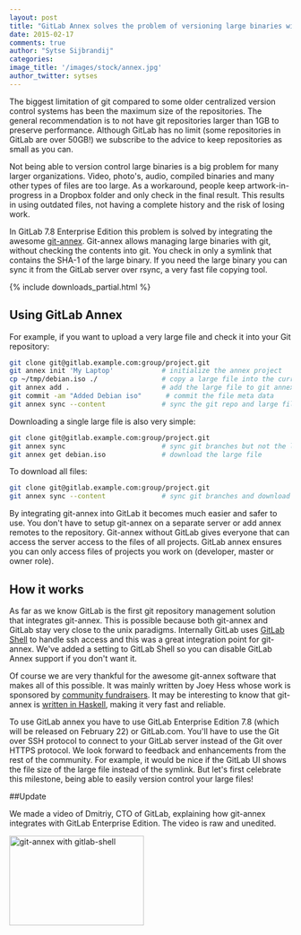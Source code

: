```yaml
---
layout: post
title: "GitLab Annex solves the problem of versioning large binaries with git"
date: 2015-02-17
comments: true
author: "Sytse Sijbrandij"
categories:
image_title: '/images/stock/annex.jpg'
author_twitter: sytses
---
```


The biggest limitation of git compared to some older centralized version control systems has been the maximum size of the repositories.
The general recommendation is to not have git repositories larger than 1GB to preserve performance.
Although GitLab has no limit (some repositories in GitLab are over 50GB!) we subscribe to the advice to keep repositories as small as you can.

Not being able to version control large binaries is a big problem for many larger organizations.
Video, photo's, audio, compiled binaries and many other types of files are too large.
As a workaround, people keep artwork-in-progress in a Dropbox folder and only check in the final result.
This results in using outdated files, not having a complete history and the risk of losing work.

In GitLab 7.8 Enterprise Edition this problem is solved by integrating the awesome [git-annex](https://git-annex.branchable.com/).
Git-annex allows managing large binaries with git, without checking the contents into git.
You check in only a symlink that contains the SHA-1 of the large binary.
If you need the large binary you can sync it from the GitLab server over rsync, a very fast file copying tool.

{% include downloads_partial.html %}

<!-- more -->

## Using GitLab Annex

For example, if you want to upload a very large file and check it into your Git repository:

```bash
git clone git@gitlab.example.com:group/project.git
git annex init 'My Laptop'            # initialize the annex project
cp ~/tmp/debian.iso ./                # copy a large file into the current directory
git annex add .                       # add the large file to git annex
git commit -am "Added Debian iso"      # commit the file meta data
git annex sync --content              # sync the git repo and large file to the GitLab server
```

Downloading a single large file is also very simple:

```bash
git clone git@gitlab.example.com:group/project.git
git annex sync                        # sync git branches but not the large file
git annex get debian.iso              # download the large file
```

To download all files:

```bash
git clone git@gitlab.example.com:group/project.git
git annex sync --content              # sync git branches and download all the large files
```

By integrating git-annex into GitLab it becomes much easier and safer to use.
You don't have to setup git-annex on a separate server or add annex remotes to the repository.
Git-annex without GitLab gives everyone that can access the server access to the files of all projects.
GitLab annex ensures you can only access files of projects you work on (developer, master or owner role).

## How it works

As far as we know GitLab is the first git repository management solution that integrates git-annex.
This is possible because both git-annex and GitLab stay very close to the unix paradigms.
Internally GitLab uses [GitLab Shell](https://gitlab.com/gitlab-org/gitlab-shell) to handle ssh access and this was a great integration point for git-annex.
We've added a setting to GitLab Shell so you can disable GitLab Annex support if you don't want it.

Of course we are very thankful for the awesome git-annex software that makes all of this possible.
It was mainly written by Joey Hess whose work is sponsored by [community fundraisers](https://campaign.joeyh.name/).
It may be interesting to know that git-annex is [written in Haskell](http://joeyh.name/screencasts/git-annex_coding_in_haskell/), making it very fast and reliable.

To use GitLab annex you have to use GitLab Enterprise Edition 7.8 (which will be released on February 22) or GitLab.com.
You'll have to use the Git over SSH protocol to connect to your GitLab server instead of the Git over HTTPS protocol.
We look forward to feedback and enhancements from the rest of the community.
For example, it would be nice if the GitLab UI shows the file size of the large file instead of the symlink.
But let's first celebrate this milestone, being able to easily version control your large files!

##Update

We made a video of Dmitriy, CTO of GitLab, explaining how git-annex integrates with GitLab Enterprise Edition. The video is raw and unedited.

<a href="https://www.youtube.com/watch?feature=player_embedded&v=6PhmANuSVGE
" target="_blank"><img src="https://img.youtube.com/vi/6PhmANuSVGE/0.jpg"
alt="git-annex with gitlab-shell" width="240" height="160" border="0" /></a>
